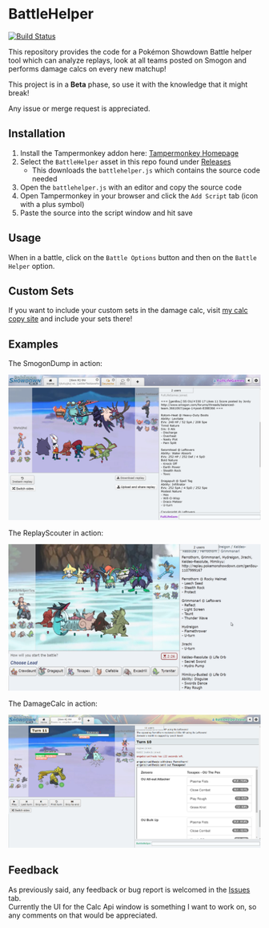 # BattleHelper
[![Build Status](https://travis-ci.org/FullLifeGames/BattleHelper.svg?branch=master)](https://travis-ci.org/FullLifeGames/BattleHelper)

This repository provides the code for a Pokémon Showdown Battle helper tool which can analyze replays, look at all teams posted on Smogon and performs damage calcs on every new matchup!

This project is in a **Beta** phase, so use it with the knowledge that it might break!

Any issue or merge request is appreciated.

## Installation

1) Install the Tampermonkey addon here: [Tampermonkey Homepage](https://www.tampermonkey.net/index.php?ext=dhdg)
2) Select the `BattleHelper` asset in this repo found under [Releases](https://github.com/FullLifeGames/BattleHelper/releases)
   * This downloads the `battlehelper.js` which contains the source code needed
3) Open the `battlehelper.js` with an editor and copy the source code
4) Open Tampermonkey in your browser and click the `Add Script` tab (icon with a plus symbol)
5) Paste the source into the script window and hit save

## Usage

When in a battle, click on the `Battle Options` button and then on the `Battle Helper` option.

## Custom Sets

If you want to include your custom sets in the damage calc, visit [my calc copy site](https://fulllifegames.com/Tools/Calc/) and include your sets there!

## Examples

The SmogonDump in action:

![SmogonDump Demonstration](images/SmogonDump.png)

The ReplayScouter in action:

![ReplayScouter Demonstration](images/ReplayScouter.png)

The DamageCalc in action:

![DamageCalc Demonstration](images/DamageCalc.png)

## Feedback

As previously said, any feedback or bug report is welcomed in the [Issues](https://github.com/FullLifeGames/BattleHelper/issues) tab.   
Currently the UI for the Calc Api window is something I want to work on, so any comments on that would be appreciated.
